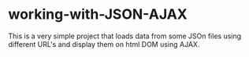 # working-with-JSON-AJAX
This is a very simple project that loads data from some JSOn files using different URL's and display them on html DOM using AJAX.
